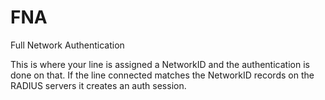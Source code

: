 # FNA


Full Network Authentication

This is where your line is assigned a NetworkID and the authentication
is done on that. If the line connected matches the NetworkID records on
the RADIUS servers it creates an auth session.

